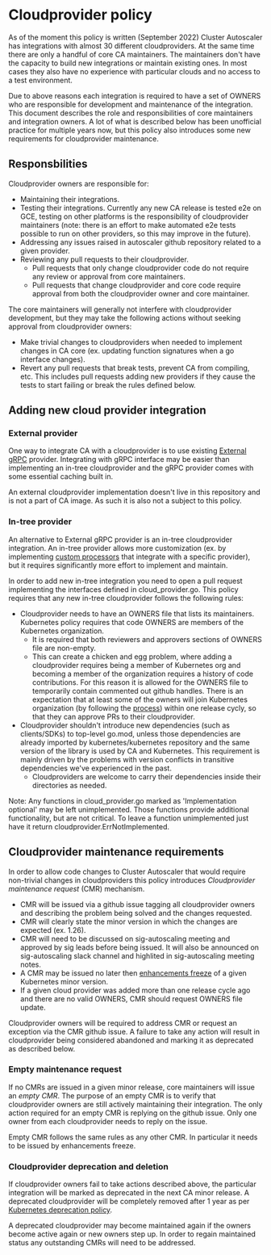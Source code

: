 # Cloudprovider policy

As of the moment this policy is written (September 2022) Cluster Autoscaler has
integrations with almost 30 different cloudproviders. At the same time there
are only a handful of core CA maintainers. The maintainers don't have the
capacity to build new integrations or maintain existing ones. In most cases they
also have no experience with particular clouds and no access to a test
environment.

Due to above reasons each integration is required to have a set of OWNERS who
are responsible for development and maintenance of the integration. This
document describes the role and responsibilities of core maintainers and
integration owners. A lot of what is described below has been unofficial
practice for multiple years now, but this policy also introduces some new
requirements for cloudprovider maintenance.

## Responsbilities

Cloudprovider owners are responsible for:

  * Maintaining their integrations.
  * Testing their integrations. Currently any new CA release is tested e2e on
    GCE, testing on other platforms is the responsibility of cloudprovider
    maintainers (note: there is an effort to make automated e2e tests possible
    to run on other providers, so this may improve in the future).
  * Addressing any issues raised in autoscaler github repository related to a
    given provider.
  * Reviewing any pull requests to their cloudprovider.
    * Pull requests that only change cloudprovider code do not require any
      review or approval from core maintainers.
    * Pull requests that change cloudprovider and core code require approval
      from both the cloudprovider owner and core maintainer.

The core maintainers will generally not interfere with cloudprovider
development, but they may take the following actions without seeking approval
from cloudprovider owners:

  * Make trivial changes to cloudproviders when needed to implement changes in
    CA core (ex. updating function signatures when a go interface
    changes).
  * Revert any pull requests that break tests, prevent CA from compiling, etc.
    This includes pull requests adding new providers if they cause the tests to
    start failing or break the rules defined below.

## Adding new cloud provider integration

### External provider

One way to integrate CA with a cloudprovider is to use existing
[External
gRPC](https://github.com/kubernetes/autoscaler/tree/master/cluster-autoscaler/cloudprovider/externalgrpc)
provider. Integrating with gRPC interface may be easier than implementing an
in-tree cloudprovider and the gRPC provider comes with some essential caching
built in.

An external cloudprovider implementation doesn't live in this repository and is
not a part of CA image. As such it is also not a subject to this policy.

### In-tree provider

An alternative to External gRPC provider is an in-tree cloudprovider
integration. An in-tree provider allows more customization (ex. by implementing
[custom processors](https://github.com/kubernetes/autoscaler/tree/master/cluster-autoscaler/processors)
that integrate with a specific provider), but it requires significantly more effort to
implement and maintain.

In order to add new in-tree integration you need to open a pull request implementing
the interfaces defined in cloud\_provider.go. This policy requires that any new
in-tree cloudprovider follows the following rules:

  * Cloudprovider needs to have an OWNERS file that lists its maintainers.
    Kubernetes policy requires that code OWNERS are members of the Kubernetes
    organization.
    * It is required that both reviewers and approvers sections of OWNERS file
      are non-empty.
    * This can create a chicken and egg problem, where adding a cloudprovider
      requires being a member of Kubernetes org and becoming a member of the
      organization requires a history of code contributions. For this reason it
      is allowed for the OWNERS file to temporarily contain commented out github
      handles. There is an expectation that at least some of the owners will
      join Kubernetes organization (by following the
      [process](https://github.com/kubernetes/community/blob/master/community-membership.md))
      within one release cycly, so that they can approve PRs to their
      cloudprovider.
  * Cloudprovider shouldn't introduce new dependencies (such as clients/SDKs)
    to top-level go.mod, unless those dependencies are already imported
    by kubernetes/kubernetes repository and the same version of the library is
    used by CA and Kubernetes. This requirement is mainly driven by
    the problems with version conflicts in transitive dependencies we've
    experienced in the past.
    * Cloudproviders are welcome to carry their dependencies inside their
      directories as needed.

Note: Any functions in cloud\_provider.go marked as 'Implementation optional'
may be left unimplemented. Those functions provide additional functionality, but
are not critical. To leave a function unimplemented just have it return
cloudprovider.ErrNotImplemented.

## Cloudprovider maintenance requirements

In order to allow code changes to Cluster Autoscaler that would require
non-trivial changes in cloudproviders this policy introduces _Cloudprovider
maintenance request_ (CMR) mechanism.

 * CMR will be issued via a github issue tagging all
   cloudprovider owners and describing the problem being solved and the changes
   requested.
 * CMR will clearly state the minor version in which the changes are expected
   (ex. 1.26).
 * CMR will need to be discussed on sig-autoscaling meeting and approved by
   sig leads before being issued. It will also be announced on sig-autoscaling
   slack channel and highlited in sig-autoscaling meeting notes.
 * A CMR may be issued no later then [enhancements
   freeze](https://github.com/kubernetes/sig-release/blob/master/releases/release_phases.md#enhancements-freeze)
   of a given Kubernetes minor version.
 * If a given cloud provider was added more than one release cycle ago and there
   are no valid OWNERS, CMR should request OWNERS file update.

Cloudprovider owners will be required to address CMR or request an exception via
the CMR github issue. A failure to take any action will result in cloudprovider
being considered abandoned and marking it as deprecated as described below.

### Empty maintenance request

If no CMRs are issued in a given minor release, core maintainers will issue an
_empty CMR_. The purpose of an empty CMR is to verify that cloudprovider owners
are still actively maintaining their integration. The only action required for
an empty CMR is replying on the github issue. Only one owner from each
cloudprovider needs to reply on the issue.

Empty CMR follows the same rules as any other CMR. In particular it needs to be
issued by enhancements freeze.

### Cloudprovider deprecation and deletion

If cloudprovider owners fail to take actions described above, the particular
integration will be marked as deprecated in the next CA minor release. A
deprecated cloudprovider will be completely removed after 1 year as per
[Kubernetes deprecation
policy](https://kubernetes.io/docs/reference/using-api/deprecation-policy/#deprecating-a-feature-or-behavior).

A deprecated cloudprovider may become maintained again if the owners become
active again or new owners step up. In order to regain maintained status any
outstanding CMRs will need to be addressed.
